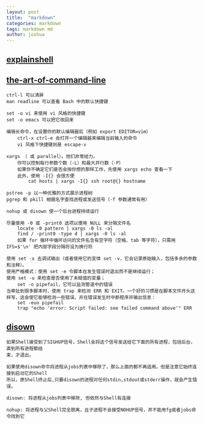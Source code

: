 ```yaml
---
layout: post
title:  "markdown"
categories: markdown
tags: markdown md
author: joshua
---
```

## [explainshell](https://explainshell.com/)

## [the-art-of-command-line](https://github.com/jlevy/the-art-of-command-line/blob/master/README-zh.md)
```
ctrl-l 可以清屏
man readline 可以查看 Bash 中的默认快捷键

set -o vi 来使用 vi 风格的快捷键
set -o emacs 可以把它改回来

编辑长命令，在设置你的默认编辑器后（例如 export EDITOR=vim）
    ctrl-x ctrl-e 会打开一个编辑器来编辑当前输入的命令
    vi 风格下快捷键则是 escape-v

xargs （ 或 parallel）。他们非常给力。
    你可以控制每行参数个数（-L）和最大并行数（-P）
    如果你不确定它们是否会按你想的那样工作，先使用 xargs echo 查看一下
    此外，使用 -I{} 会很方便
        cat hosts | xargs -I{} ssh root@{} hostname

pstree -p 以一种优雅的方式展示进程树
pgrep 和 pkill 根据名字查找进程或发送信号（-f 参数通常有用）

nohup 或 disown 使一个后台进程持续运行

尽量使用 -0 或 -print0 选项以便用 NULL 来分隔文件名
    locate -0 pattern | xargs -0 ls -al
    find / -print0 -type d | xargs -0 ls -al
    如果 for 循环中循环访问的文件名含有空字符（空格、tab 等字符），只需用 IFS=$'\n' 把内部字段分隔符设为换行符

使用 set -x 去调试输出（或者使用它的变体 set -v，它会记录原始输入，包括多余的参数和注释）。
使用严格模式：使用 set -e 令脚本在发生错误时退出而不是继续运行；
使用 set -u 来检查是否使用了未赋值的变量；
    set -o pipefail，它可以监测管道中的错误
当牵扯到很多脚本时，使用 trap 来检测 ERR 和 EXIT。一个好的习惯是在脚本文件开头这样写，这会使它能够检测一些错误，并在错误发生时中断程序并输出信息：
    set -euo pipefail
    trap "echo 'error: Script failed: see failed command above'" ERR
```


## [disown](https://blog.csdn.net/cneducation/article/details/72235204)
```
如果Shell接受到了SIGHUP信号，Shell会将这个信号发送给它下面的所有进程，包括后台，直到所有进程都结
束，才退出。

如果使用disown命令将进程从jobs列表中移除了，那么上面的都不再适用。但是注意它始终连接到启动它的Shell
所以，原Shell终止后,只要disown的进程对任何stdin,stdout或stderr操作，就会产生错误。

disown: 将进程从jobs列表中移除, 但依然与Shell有连接

nohup: 将进程与父Shell完全脱离，且子进程不会接受NOHUP信号，并不能用fg或者jobs命令找到它
```